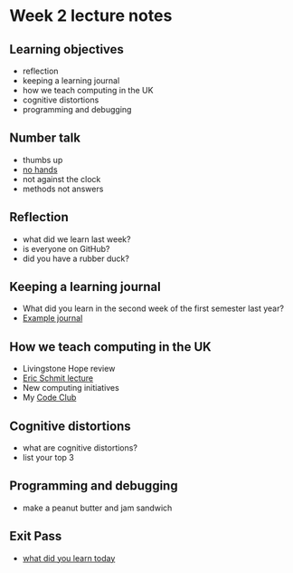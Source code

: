 # Week 2 lecture notes

## Learning objectives
  * reflection
  * keeping a learning journal
  * how we teach computing in the UK
  * cognitive distortions
  * programming and debugging

## Number talk
  * thumbs up
  * [no hands](https://scratch.mit.edu/projects/123918917)
  * not against the clock
  * methods not answers

## Reflection
  * what did we learn last week?
  * is everyone on GitHub?
  * did you have a rubber duck?

## Keeping a learning journal
  * What did you learn in the second week of the first semester last year?
  * [Example journal](https://github.com/paulsinnett/GameProgrammingCourseWork/blob/master/Journal.md)
  
## How we teach computing in the UK
  * Livingstone Hope review
  * [Eric Schmit lecture](https://www.youtube.com/watch?v=OrAzjYKd8hE)
  * New computing initiatives
  * My [Code Club](http://blog.powered-up-games.com/wordpress/archives/130)
  
## Cognitive distortions
  * what are cognitive distortions?
  * list your top 3
  
## Programming and debugging
  * make a peanut butter and jam sandwich
  
## Exit Pass
  * [what did you learn today](https://goo.gl/forms/c87uJNkGqr4DBAiO2)
